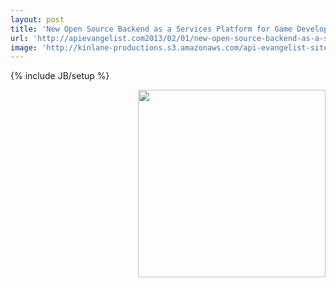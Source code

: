 ```yaml
---
layout: post
title: 'New Open Source Backend as a Services Platform for Game Developers'
url: 'http://apievangelist.com2013/02/01/new-open-source-backend-as-a-services-platform-for-game-developers/'
image: 'http://kinlane-productions.s3.amazonaws.com/api-evangelist-site/blog/OpenKit.png'
---
```

{% include JB/setup %}
<p>
     <a title="OpenKit" href="http://openkit.io/"><img src="https://s3.amazonaws.com/kinlane-productions/api-evangelist/openkit/open-kit-logo-larger.png"  width="300" align="right" /></a>
</p>
